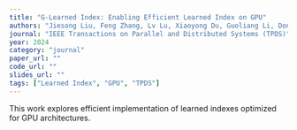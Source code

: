 ```yaml
---
title: "G-Learned Index: Enabling Efficient Learned Index on GPU"
authors: "Jiesong Liu, Feng Zhang, Lv Lu, Xiaoyong Du, Guoliang Li, Dong Deng"
journal: "IEEE Transactions on Parallel and Distributed Systems (TPDS)"
year: 2024
category: "journal"
paper_url: ""
code_url: ""
slides_url: ""
tags: ["Learned Index", "GPU", "TPDS"]
---
```

This work explores efficient implementation of learned indexes optimized for GPU architectures.
